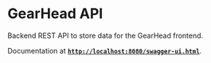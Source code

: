 # GearHead API
Backend REST API to store data for the GearHead frontend.

Documentation at [**`http://localhost:8080/swagger-ui.html`**](http://localhost:8080/swagger-ui.html).